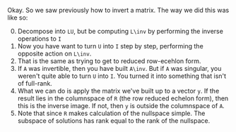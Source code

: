 Okay. So we saw previously how to invert a matrix. The way we did this
was like so:

0. Decompose into `LU`, but be computing `L\inv` by performing the
   inverse operations to `I`
0. Now you have want to turn `U` into `I` step by step, performing the
   opposite action on `L\inv`.
0. That is the same as trying to get to reduced row-ecehlon form.
0. If `A` was invertible, then you have built `A\inv`. But if `A` was
   singular, you weren't quite able to turn `U` into `I`. You turned
   it into something that isn't of full-rank.
0. What we can do is apply the matrix we've built up to a vector
   `y`. If the result lies in the columnspace of `R` (the row reduced
   echelon form), then this is the inverse image. If not, then `y` is
   outside the columnspace of `A`.
0. Note that since `R` makes calculation of the nullspace simple. The
   subspace of solutions has rank equal to the rank of the nullspace.
